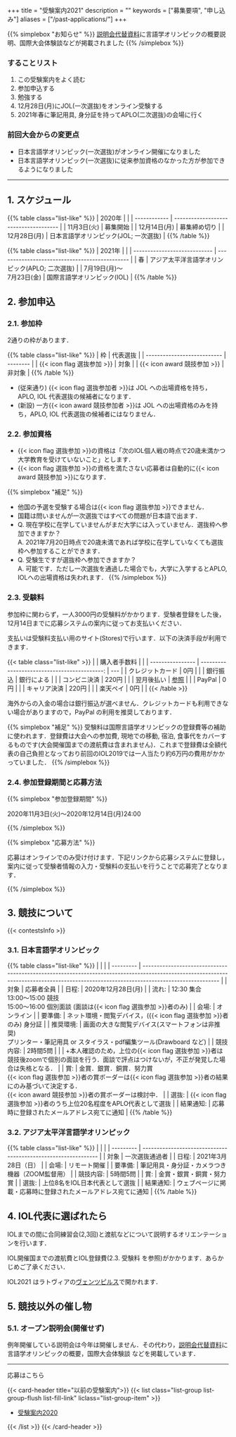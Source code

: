 +++
title = "受験案内2021"
description = ""
keywords = ["募集要項", "申し込み"]
aliases = ["/past-applications/"]
+++

{{% simplebox "お知らせ" %}}
[説明会代替資料](/orientation2021)に言語学オリンピックの概要説明、国際大会体験談などが掲載されました
{{% /simplebox %}}    

### することリスト

1. この受験案内をよく読む
1. 参加申込する
1. 勉強する
1. 12月28日(月)にJOL(一次選抜)をオンライン受験する
1. 2021年春に筆記用具, 身分証を持ってAPLO(二次選抜)の会場に行く

### 前回大会からの変更点

- 日本言語学オリンピック(一次選抜)がオンライン開催になりました
- 日本言語学オリンピック(一次選抜)に従来参加資格のなかった方が参加できるようになりました

---

## 1. スケジュール

{{% table class="list-like" %}}
| 2020年       |                                       |
| ------------ | ------------------------------------- |
| 11月3日(火)  | 募集開始                              |
| 12月14日(月) | 募集締め切り                          |
| 12月28日(月) | 日本言語学オリンピック(JOL; 一次選抜) |
{{% /table %}}

{{% table class="list-like" %}}
| 2021年                       |                                                |
| ---------------------------- | ---------------------------------------------- |
| 春                           | アジア太平洋言語学オリンピック(APLO; 二次選抜) |
| 7月19日(月)～<br>7月23日(金) | 国際言語学オリンピック(IOL)                    |
{{% /table %}}

## 2. 参加申込

### 2.1. 参加枠

2通りの枠があります．

{{% table class="list-like" %}}
| 枠                          | 代表選抜 |
| --------------------------- | -------- |
| {{< icon flag 選抜参加 >}}  | 対象     |
| {{< icon award 競技参加 >}} | 非対象   |
{{% /table %}}

- (従来通り) {{< icon flag 選抜参加者 >}}は JOL への出場資格を持ち， APLO, IOL 代表選抜の候補者になります．
- (新設) 一方{{< icon award 競技参加者 >}}は JOL への出場資格のみを持ち，APLO, IOL 代表選抜の候補者にはなりません．

### 2.2. 参加資格

- {{< icon flag 選抜参加 >}}の資格は「次のIOL個人戦の時点で20歳未満かつ大学教育を受けていないこと」とします．
- {{< icon flag 選抜参加 >}}の資格を満たさない応募者は自動的に{{< icon award 競技参加 >}}になります．

{{% simplebox "補足" %}}

- 他国の予選を受験する場合は{{< icon flag 選抜参加 >}}できません．
- 国籍は問いませんが一次選抜ではすべての問題が日本語で出ます．
- Q. 現在学校に在学していませんがまだ大学には入っていません．選抜枠へ参加できますか？  
  A. 2021年7月20日時点で20歳未満であれば学校に在学していなくても選抜枠へ参加することができます．
- Q. 受験生ですが選抜枠へ参加できますか？  
  A. 可能です．ただし一次選抜を通過した場合でも，大学に入学するとAPLO, IOLへの出場資格は失われます．
{{% /simplebox %}}

### 2.3. 受験料

参加枠に関わらず，一人3000円の受験料がかかります．受験者登録をした後，12月14日までに応募システムの案内に従ってお支払いください．

支払いは受験料支払い用のサイト(Stores)で行います．以下の決済手段が利用できます．

{{< table class="list-like" >}}
|                  |                                 購入者手数料 |     |
| ---------------- | -------------------------------------------: | --- |
| クレジットカード |                                          0円 |     |
| 銀行振込         |                                   銀行による |     |
| コンビニ決済     |                                        220円 |     |
| 翌月後払い       | [参照](https://vandle.jp/hello/usage-paidy/) |     |
| PayPal           |                                          0円 |     |
| キャリア決済     |                                        220円 |     |
| 楽天ペイ         |                                          0円 |     |
{{< /table >}}

海外からの入金の場合は銀行振込が選べません．クレジットカードも利用できない場合がありますので，PayPal の利用を推奨しております．

{{% simplebox "補足" %}}
受験料は国際言語学オリンピックの登録費等の補助に使われます．登録費は大会への参加費, 現地での移動, 宿泊, 食事代をカバーするものです(大会開催国までの渡航費は含まれません)．これまで登録費は全額代表の自己負担となっており前回のIOL2019では一人当たり約6万円の費用がかかっていました．
{{% /simplebox %}}

### 2.4. 参加登録期間と応募方法

{{% simplebox "参加登録期間" %}}

2020年11月3日(火)〜2020年12月14日(月)24:00

{{% /simplebox %}}

{{% simplebox "応募方法" %}}

応募はオンラインでのみ受け付けます．下記リンクから応募システムに登録し，案内に従って受験者情報の入力・受験料の支払いを行うことで応募完了となります．

{{% /simplebox %}}

## 3. 競技について

{{< contestsInfo >}}

### 3.1. 日本言語学オリンピック

{{% table class="list-like" %}}
|           |                                                                                                                                                                                         |
| --------- | --------------------------------------------------------------------------------------------------------------------------------------------------------------------------------------- |
| 対象      | 応募者全員                                                                                                                                                                              |
| 日程:     | 2020年12月28日(月)                                                                                                                                                                      |
| 流れ:     | 12:30 集合<br>13:00～15:00 競技<br>15:00～16:00 個別面談 (面談は{{< icon flag 選抜参加 >}}者のみ)                                                                                       |
| 会場:     | オンライン                                                                                                                                                                              |
| 要準備:   | ネット環境・閲覧デバイス，({{< icon flag 選抜参加 >}}者のみ) 身分証                                                                                                                     |
| 推奨環境: | 画面の大きな閲覧デバイス(スマートフォンは非推奨)<br>プリンター・筆記用具 or スタイラス・pdf編集ツール(Drawboard など)                                                                   |
| 競技内容: | 2時間5問                                                                                                                                                                                |
|           | +本人確認のため，上位の{{< icon flag 選抜参加 >}}者は競技後zoomで個別の面談を行う．面談で評点はつけないが，不正が発覚した場合は失格となる．                                             |
| 賞:       | 金賞．銀賞．銅賞．努力賞<br>{{< icon flag 選抜参加 >}}者の賞ボーダーは{{< icon flag 選抜参加 >}}者の結果にのみ基づいて決定する．<br>{{< icon award 競技参加 >}}者の賞ボーダーは検討中． |
| 選抜:     | {{< icon flag 選抜参加 >}}者のうち上位20名程度をAPLO代表として選抜                                                                                                                      |
| 結果通知: | 応募時に登録されたメールアドレス宛てに通知                                                                                                                                              |
{{% /table %}}

### 3.2. アジア太平洋言語学オリンピック

{{% table class="list-like" %}}
|           |                                                                |
| --------- | -------------------------------------------------------------- |
| 対象      | 一次選抜通過者                                                 |
| 日程:     | 2021年3月28日（日）                                                       |
| 会場:     | リモート開催                                               |
| 要準備:   | 筆記用具・身分証・カメラつき機器（ZOOM監督用）                                              |
| 競技内容: | 5時間5問                                                       |
| 賞:       | 金賞・銀賞・銅賞・努力賞                                       |
| 選抜:     | 上位8名をIOL日本代表として選抜                                 |
| 結果通知: | ウェブページに掲載・応募時に登録されたメールアドレス宛てに通知 |
{{% /table %}}

## 4. IOL代表に選ばれたら

IOLまでの間に合同練習会(2,3回)と渡航などについて説明するオリエンテーションを行います．

IOL開催国までの渡航費とIOL登録費(2.3. 受験料 を参照)がかかります．あらかじめご了承ください．

IOL2021 はラトヴィアの[ヴェンツピルス](https://ja.wikipedia.org/wiki/%E3%83%B4%E3%82%A7%E3%83%B3%E3%83%84%E3%83%94%E3%83%AB%E3%82%B9)で開かれます．

## 5. 競技以外の催し物

### 5.1. オープン説明会(開催せず)

例年開催している説明会は今年は開催しません．その代わり，[説明会代替資料](/orientation2021)に 言語学オリンピックの概要，国際大会体験談 などを掲載しています．

---

<div class='centralize'><a class='btn btn-template-main' onclick="login()">応募はこちら</a></div>

{{< card-header title="以前の受験案内">}}
{{< list class="list-group list-group-flush list-fill-link" liclass="list-group-item" >}}

- [受験案内2020](/past-applications/2020)

{{< /list >}}
{{< /card-header >}}
